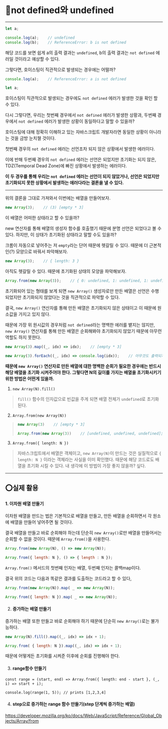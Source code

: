# 💫not defined와 undefined

---

```javascript
let a;

console.log(a);    // undefined
console.log(b);    // ReferenceError: b is not defined
```

해당 코드를 보면 쉽게 a의 출력 결과는 `undefined`, b의 출력 결과는 `not defined` 에러일 것이라고 예상할 수 있다.

그렇다면, 호이스팅이 직관적으로 발생되는 경우에는 어떨까?

```javascript
console.log(a);    // ReferenceError: a is not defined

let a;
```

호이스팅이 직관적으로 발생되는 경우에도 `not defined` 에러가 발생한 것을 확인 할 수 있다. 

다시 그렇다면, 우리는 첫번째 경우에서 `not defined` 에러가 발생한 상황과, 두번째 경우에서 `not defined` 에러가 발생한 상황이 동일하다고 말할 수 있을까?

호이스팅에 대해 정확히 이해하고 있는 자바스크립트 개발자라면 동일한 상황이 아니라는 것을 금방 눈치챌 것이다.

첫번째 경우의 `not defined` 에러는 선언조차 되지 않은 상황에서 발생한 에러이다.

이에 반해 두번째 경우의 `not defined` 에러는 선언은 되었지만 초기화는 되지 않은, TDZ(Temporal Dead Zone)에 빠진 상황에서 발생하는 에러이다.

**이 두 경우를 통해 우리는 `not defined` 에러는 선언이 되지 않았거나, 선언은 되었지만 초기화되지 못한 상황에서 발생하는 에러다라는 결론을 낼 수 있다.**

---

위의 결론을 그대로 가져와서 이번에는 배열을 만들어보자.

```javascript
new Array(3);    // (3) [empty * 3]
```

이 배열은 어떠한 상태라고 할 수 있을까?

new 연산자를 통해 배열의 생성자 함수를 호출했기 때문에 분명 선언은 되었다고 볼 수 있다. 하지만, 이 상태가 초기화된 상태라고 말할 수도 있을까?

크롬이 자동으로 넣어주는 저 `empty`라는 단어 때문에 헷갈릴 수 있다. 때문에 더 근본적인(?) 모양으로 바꿔서 파악해보자.

```javascript
new Array(3);    // { length: 3 }
```

아직도 헷갈릴 수 있다. 때문에 초기화된 상태의 모양을 파악해보자.

```javascript
Array.from(new Array(3));    // { 0: undefined, 1: undefined, 1: undefined, length: 3 }
```

초기화되어 있는 형태를 보게 되면 `new Array()` 생성자로만 만든 배열은 선언은 수행되었지만 초기화되지 않았다는 것을 직관적으로 파악할 수 있다. 

결국, `new Array()` 연산자를 통해 만든 배열은 초기화되지 않은 상태이고 이 때문에 원소값을 가지고 있지 않다.

때문에 가장 위 원시값의 경우처럼 `not defined`라는 명백한 에러를 뱉지는 않지만, `new Array()` 연산자를 통해 만든 배열은 순회해봐야 초기화되지 않았기 때문에 아무런 역할도 하지 못한다.

```javascript
new Array(3).map((_, idx) => idx);    // [empty * 3]

new Array(3).forEach((_, idx) => console.log(idx));    // 아무것도 출력되지 않음
```

**때문에 `new Array()` 연산자로 만든 배열에 대한 명백한 순회가 필요한 경우에는 반드시 해당 배열을 초기화 시켜주어야 한다. 그렇다면 N의 길이를 가지는 배열을 초기화시키기 위한 방법은 어떤게 있을까.**

1. `new Array(N).fill()`

> `fill()` 함수의 인자값으로 빈값을 주게 되면 배열 전체가 `undefined`로 초기화된다.

2. `Array.from(new Array(N))`

> ```javascript
> new Array(3)    // [empty * 3]
> 
> Array.from(new Array(3))    // [undefined, undefined, undefined];
> ```

3. `Array.from({ length: N })`

> 자바스크립트에서 배열은 객체이고, `new Array(N)`이 만드는 것은 실질적으로 `{ length: N }` 이라는 객체라는 사실을 이미 확인했다. 때문에 해당 코드로도 배열을 초기화 시킬 수 있다. 내 생각에 이 방법이 가장 좋지 않을까? 싶다.

---

## ⭕실제 활용

#### 1. 이차원 배열 만들기

이차원 배열을 만드는 법은 기본적으로 배열을 만들고, 만든 배열을 순회하면서 각 원소에 배열을 만들어 넣어주면 될 것이다.

결국 배열을 만들고 바로 순회해야 하는데 단순히 `new Array()`로만 배열을 만들어서는 순회할 수 없을 것이다. 때문에 `Array.from()`을 사용한다.

```javascript
Array.from(new Array(N), () => new Array(N));

Array.from({ length: N }, () => { length : N });
```

`Array.from()` 메서드의 첫번째 인자는 배열, 두번째 인자는 콜백map이다.

결국 위의 코드는 다음과 똑같은 결과를 도출하는 코드라고 할 수 있다,

```javascript
Array.from(new Array(N)).map( _ => new Array(N));

Array.from({ length: N }).map( _ => new Array(N));
```

2. #### 증가하는 배열 만들기

증가하는 배열 또한 만들고 바로 순회해야 하기 때문에 단순히 `new Array()`로는 불가능하다.

```javascript
new Array(N).fill().map((_, idx) => idx + 1);

Array.from( { length: N }).map((_, idx) => idx + 1);
```

때문에 어떻게든 초기화를 시켜준 이후에 순회를 진행해야 한다.

3. #### range함수 만들기

```
const range = (start, end) => Array.from({ length: end - start }, (_, i) => start + i);

console.log(range(1, 5)); // prints [1,2,3,4]
```

4. #### step으로 증가하는 range 함수 만들기(step 단계씩 증가하는 배열)

https://developer.mozilla.org/ko/docs/Web/JavaScript/Reference/Global_Objects/Array/from